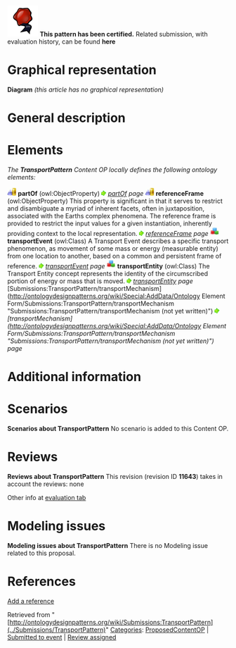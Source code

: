 [![](../images/thumb/b/b5/Certified.png/70px-Certified.png)](../Image/Certified.png "Certified.png") __This pattern has been certified.__
Related submission, with evaluation history, can be found __here__





#  Graphical representation


__Diagram__
_(this article has no graphical representation)_



#  General description


  




#  Elements


_The __TransportPattern__ Content OP locally defines the following ontology elements:_



[![ObjectProperty](../images/thumb/c/c3/ObjectProperty.gif/20px-ObjectProperty.gif)](../Image/ObjectProperty.gif "ObjectProperty") __partOf__ (owl:ObjectProperty) 
 [![](../images/thumb/8/87/ArrowRight.gif/11px-ArrowRight.gif)](../Image/ArrowRight.gif "ArrowRight.gif") _[partOf](../Submissions/TransportPattern/partOf "Submissions:TransportPattern/partOf") page_
[![ObjectProperty](../images/thumb/c/c3/ObjectProperty.gif/20px-ObjectProperty.gif)](../Image/ObjectProperty.gif "ObjectProperty") __referenceFrame__ (owl:ObjectProperty) This property is significant in that it serves to restrict and disambiguate a myriad of inherent facets, often in juxtaposition, associated with the Earths complex phenomena. The reference frame is provided to restrict the input values for a given instantiation, inherently providing context to the local representation. 
 [![](../images/thumb/8/87/ArrowRight.gif/11px-ArrowRight.gif)](../Image/ArrowRight.gif "ArrowRight.gif") _[referenceFrame](../Submissions/TransportPattern/referenceFrame "Submissions:TransportPattern/referenceFrame") page_
[![Class](../images/thumb/2/27/Class.gif/20px-Class.gif)](../Image/Class.gif "Class") __transportEvent__ (owl:Class) A Transport Event describes a specific transport phenomenon, as movement of some mass or energy (measurable entity) from one location to another, based on a common and persistent frame of reference. 
 [![](../images/thumb/8/87/ArrowRight.gif/11px-ArrowRight.gif)](../Image/ArrowRight.gif "ArrowRight.gif") _[transportEvent](../Submissions/TransportPattern/transportEvent "Submissions:TransportPattern/transportEvent") page_
[![Class](../images/thumb/2/27/Class.gif/20px-Class.gif)](../Image/Class.gif "Class") __transportEntity__ (owl:Class) The Transport Entity concept represents the identity of the circumscribed portion of energy or mass that is moved. 
 [![](../images/thumb/8/87/ArrowRight.gif/11px-ArrowRight.gif)](../Image/ArrowRight.gif "ArrowRight.gif") _[transportEntity](../Submissions/TransportPattern/transportEntity "Submissions:TransportPattern/transportEntity") page_
[Submissions:TransportPattern/transportMechanism](http://ontologydesignpatterns.org/wiki/Special:AddData/Ontology Element Form/Submissions:TransportPattern/transportMechanism "Submissions:TransportPattern/transportMechanism (not yet written)") [![](../images/thumb/8/87/ArrowRight.gif/11px-ArrowRight.gif)](../Image/ArrowRight.gif "ArrowRight.gif") _[transportMechanism](http://ontologydesignpatterns.org/wiki/Special:AddData/Ontology Element Form/Submissions:TransportPattern/transportMechanism "Submissions:TransportPattern/transportMechanism (not yet written)") page_
#  Additional information


#  Scenarios



__Scenarios about TransportPattern__
No scenario is added to this Content OP.




#  Reviews



__Reviews about TransportPattern__
This revision (revision ID __11643__) takes in account the reviews: none


Other info at [evaluation tab](http://ontologydesignpatterns.org/wiki/index.php?title=Submissions:TransportPattern&action=evaluation "http://ontologydesignpatterns.org/wiki/index.php?title=Submissions:TransportPattern&action=evaluation")




  




#  Modeling issues



__Modeling issues about TransportPattern__
There is no Modeling issue related to this proposal.




  




#  References


[Add a reference](index.php@title=Odp%253AAdd_reference&subject=../Submissions/TransportPattern "http://ontologydesignpatterns.org/wiki/index.php?title=Odp:Add_reference&subject=Submissions%3ATransportPattern")


  






Retrieved from "[http://ontologydesignpatterns.org/wiki/Submissions:TransportPattern](../Submissions/TransportPattern)"
 [Categories](http://ontologydesignpatterns.org/wiki/Special:Categories "Special:Categories"): [ProposedContentOP](../Category/ProposedContentOP "Category:ProposedContentOP") | [Submitted to event](../Category/Submitted_to_event "Category:Submitted to event") | [Review assigned](../Category/Review_assigned "Category:Review assigned")